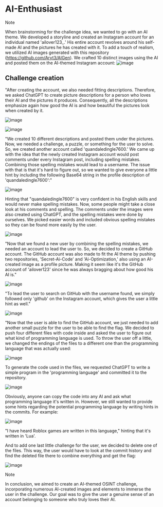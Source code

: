 # AI-Enthusiast 

> [!NOTE]
>
> When brainstorming for the challenge idea, we wanted to go with an AI theme. We developed a storyline and created an Instagram account for an individual named 'ailover123_.' His entire account revolves around his self-made AI and the pictures he has created with it.
> To add a touch of realism, we utilized AI images generated with this repository (https://github.com/Aryt3/AIGen). We crafted 10 distinct images using the AI and posted them on the AI-themed Instagram account:
> ![image](https://github.com/CTF-Citadel/challenges/assets/115781703/e1d61e5e-e953-4977-b2eb-b8e3d9a36c99)


## Challenge creation

"After creating the account, we also needed fitting descriptions. Therefore, we asked ChatGPT to create picture descriptions for a person who loves their AI and the pictures it produces. Consequently, all the descriptions emphasize again how good the AI is and how beautiful the pictures look when created by it.
 
![image](https://github.com/CTF-Citadel/challenges/assets/115781703/915ca544-aa6d-41f0-afcb-c01a9936b070)

![image](https://github.com/CTF-Citadel/challenges/assets/115781703/c1d7e4de-41d1-4315-b6b3-1fb5365bb5c5)


"We created 10 different descriptions and posted them under the pictures. Now, we needed a challenge, a puzzle, or something for the user to solve. So, we created another account called 'quandaledingle7600.' We came up with the idea that the newly created Instagram account would post comments under every Instagram post, including spelling mistakes. Combining those spelling mistakes would lead to a username. The issue with that is that it's hard to figure out, so we wanted to give everyone a little hint by including the following Base64 string in the profile description of 'quandaledingle7600':"

![image](https://github.com/CTF-Citadel/challenges/assets/115781703/c3ec76e7-6be1-4d0a-b8c3-799ee9316020)


Hinting that "quandaledingle7600" is very confident in his English skills and would never make spelling mistakes. Now, some people might take a close look at his comments and spelling. The comments under the images were also created using ChatGPT, and the spelling mistakes were done by ourselves. We picked easier words and included obvious spelling mistakes so they can be found more easily by the user.

![image](https://github.com/CTF-Citadel/challenges/assets/115781703/edaa032b-dfc0-4008-9a99-23e2474be8e0)


"Now that we found a new user by combining the spelling mistakes, we needed an account to lead the user to. So, we decided to create a GitHub account. The GitHub account was also made to fit the AI theme by pushing two repositories, 'Secret-Ai-Code' and 'Ai-Optimization,' also using an AI-created image as a profile picture. Making it seem like it's the GitHub account of 'ailover123' since he was always bragging about how good his AI is."

![image](https://github.com/CTF-Citadel/challenges/assets/115781703/30c6f1ba-fd46-404a-b37b-e99f192a5d56)


"To lead the user to search on GitHub with the username found, we simply followed only 'github' on the Instagram account, which gives the user a little hint as well."

![image](https://github.com/CTF-Citadel/challenges/assets/115781703/0e23d80e-dc8d-4ac7-aa56-f49e9ffc85d5)


"Now that the user is able to find the GitHub account, we just needed to add another small puzzle for the user to be able to find the flag. We decided to push four different files with code inside and asked the user to figure out what kind of programming language is used. To throw the user off a little, we changed the endings of the files to a different one than the programming language that was actually used:

![image](https://github.com/CTF-Citadel/challenges/assets/115781703/6548bf56-5154-4a06-9245-2bf08b2b10c2)


To generate the code used in the files, we requested ChatGPT to write a simple program in the 'programming language' and committed it to the repository.

![image](https://github.com/CTF-Citadel/challenges/assets/115781703/cce3db50-73aa-4e21-9702-81b89c54f574)


Obviously, anyone can copy the code into any AI and ask what programming language it's written in. However, we still wanted to provide some hints regarding the potential programming language by writing hints in the commits. For example:

![image](https://github.com/CTF-Citadel/challenges/assets/115781703/3d0f3956-27fd-4b60-89f2-1fc5c1c96fca)

"I have heard Roblox games are written in this language," hinting that it's written in 'Lua'.


And to add one last little challenge for the user, we decided to delete one of the files. This way, the user would have to look at the commit history and find the deleted file there to combine everything and get the flag:

![image](https://github.com/CTF-Citadel/challenges/assets/115781703/fd7ae34a-5ab7-486d-b845-0552594104c9)


> [!NOTE]
> In conclusion, we aimed to create an AI-themed OSINT challenge, incorporating numerous AI-created images and elements to immerse the user in the challenge. Our goal was to give the user a genuine sense of an account belonging to someone who truly loves their AI.

